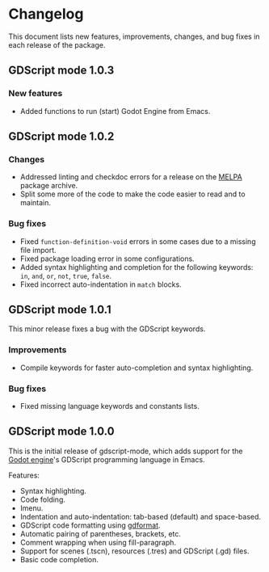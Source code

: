 # Changelog #

This document lists new features, improvements, changes, and bug fixes in each release of the package.

## GDScript mode 1.0.3 ##

### New features ###

- Added functions to run (start) Godot Engine from Emacs.

## GDScript mode 1.0.2 ##

### Changes ###

- Addressed linting and checkdoc errors for a release on the [MELPA](https://melpa.org/) package archive.
- Split some more of the code to make the code easier to read and to maintain.

### Bug fixes ###

- Fixed `function-definition-void` errors in some cases due to a missing file import.
- Fixed package loading error in some configurations.
- Added syntax highlighting and completion for the following keywords: `in`, `and`, `or`, `not`, `true`, `false`.
- Fixed incorrect auto-indentation in `match` blocks.

## GDScript mode 1.0.1 ##

This minor release fixes a bug with the GDScript keywords.

### Improvements ###

- Compile keywords for faster auto-completion and syntax highlighting.

### Bug fixes ###

- Fixed missing language keywords and constants lists.

## GDScript mode 1.0.0 ##

This is the initial release of gdscript-mode, which adds support for the [Godot engine](https://godotengine.org/)'s GDScript programming language in Emacs.

Features:

- Syntax highlighting.
- Code folding.
- Imenu.
- Indentation and auto-indentation: tab-based (default) and space-based.
- GDScript code formatting using [gdformat](https://github.com/scony/godot-gdscript-toolkit/).
- Automatic pairing of parentheses, brackets, etc.
- Comment wrapping when using fill-paragraph.
- Support for scenes (.tscn), resources (.tres) and GDScript (.gd) files.
- Basic code completion.

